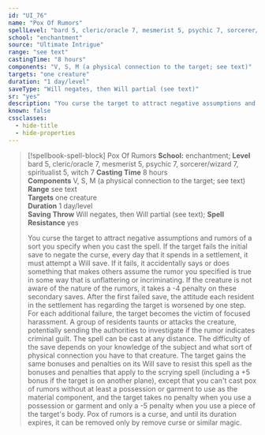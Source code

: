 ```yaml
---
id: "UI_76"
name: "Pox Of Rumors"
spellLevel: "bard 5, cleric/oracle 7, mesmerist 5, psychic 7, sorcerer/wizard 7, spiritualist 5, witch 7"
school: "enchantment"
source: "Ultimate Intrigue"
range: "see text"
castingTime: "8 hours"
components: "V, S, M (a physical connection to the target; see text)"
targets: "one creature"
duration: "1 day/level"
saveType: "Will negates, then Will partial (see text)"
sr: "yes"
description: "You curse the target to attract negative assumptions and rumors of a sort you specify when you cast the spell. If the target fails the initial save to negate the curse, every day that it spends in a settlement, it must attempt a Will save. If it fails, it accidentally says or does something that makes others assume the rumor you specified is true in some way that is unflattering or incriminating. If the creature is not aware of the nature of the rumors, it takes a -4 penalty on these secondary saves. After the first failed save, the attitude each resident in the settlement has regarding the target is worsened by one step. For each additional failure, the target becomes the victim of focused harassment. A group of residents taunts or attacks the creature, potentially sending the authorities to investigate if the rumor indicates criminal guilt.  The spell can be cast at any distance. The difficulty of the save depends on your knowledge of the subject and what sort of physical connection you have to that creature. The target gains the same bonuses and penalties on its Will save to resist this spell as the bonuses and penalties that apply to the scrying spell (including a +5 bonus if the target is on another plane), except that you can't cast pox of rumors without at least a possession or garment to use as the material component, and the target takes no penalty when you use a possession or garment and only a -5 penalty when you use a piece of the target's body. Pox of rumors is a curse, and until its duration expires, it can be removed only by remove curse or similar magic."
known: false
cssclasses:
  - hide-title
  - hide-properties
---
```


> [!spellbook-spell-block] Pox Of Rumors
> **School:** enchantment; **Level** bard 5, cleric/oracle 7, mesmerist 5, psychic 7, sorcerer/wizard 7, spiritualist 5, witch 7
> **Casting Time** 8 hours  
> **Components** V, S, M (a physical connection to the target; see text)  
> **Range** see text  
> **Targets** one creature  
> **Duration** 1 day/level  
> **Saving Throw** Will negates, then Will partial (see text); **Spell Resistance** yes
> 
> You curse the target to attract negative assumptions and rumors of a sort you specify when you cast the spell. If the target fails the initial save to negate the curse, every day that it spends in a settlement, it must attempt a Will save. If it fails, it accidentally says or does something that makes others assume the rumor you specified is true in some way that is unflattering or incriminating. If the creature is not aware of the nature of the rumors, it takes a -4 penalty on these secondary saves. After the first failed save, the attitude each resident in the settlement has regarding the target is worsened by one step. For each additional failure, the target becomes the victim of focused harassment. A group of residents taunts or attacks the creature, potentially sending the authorities to investigate if the rumor indicates criminal guilt.  The spell can be cast at any distance. The difficulty of the save depends on your knowledge of the subject and what sort of physical connection you have to that creature. The target gains the same bonuses and penalties on its Will save to resist this spell as the bonuses and penalties that apply to the scrying spell (including a +5 bonus if the target is on another plane), except that you can't cast pox of rumors without at least a possession or garment to use as the material component, and the target takes no penalty when you use a possession or garment and only a -5 penalty when you use a piece of the target's body. Pox of rumors is a curse, and until its duration expires, it can be removed only by remove curse or similar magic.